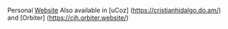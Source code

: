 Personal [Website](https://sircam-html.github.io/ch/)
Also available in [uCoz] (https://cristianhidalgo.do.am/) and [Orbiter] (https://cjh.orbiter.website/)
